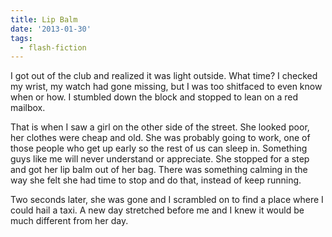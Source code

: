 ```yaml
---
title: Lip Balm
date: '2013-01-30'
tags:
  - flash-fiction
---
```


I got out of the club and realized it was light outside. What time? I checked my
wrist, my watch had gone missing, but I was too shitfaced to even know when or
how. I stumbled down the block and stopped to lean on a red mailbox.

<!-- truncate -->

That is when I saw a girl on the other side of the street. She looked poor, her
clothes were cheap and old. She was probably going to work, one of those people
who get up early so the rest of us can sleep in. Something guys like me will
never understand or appreciate. She stopped for a step and got her lip balm out
of her bag. There was something calming in the way she felt she had time to stop
and do that, instead of keep running.

Two seconds later, she was gone and I scrambled on to find a place where I could
hail a taxi. A new day stretched before me and I knew it would be much different
from her day.
